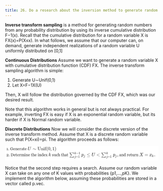 ```yaml
---
title: 26. Do a research about the inversion method to generate random variables.
---
```

**Inverse transform sampling** is a method for generating random numbers from any probability distribution by using its inverse cumulative distribution F−1(x). Recall that the cumulative distribution for a random variable X is FX(x)=P(X≤x). In what follows, we assume that our computer can, on demand, generate independent realizations of a random variable U uniformly distributed on [0,1]


**Continuous Distributions** Assume we want to generate a random variable X with cumulative distribution function (CDF) FX. The inverse transform sampling algorithm is simple:
1. Generate U∼Unif(0,1)
2. Let X=F−1X(U)

Then, X will follow the distribution governed by the CDF FX, which was our desired result.

Note that this algorithm works in general but is not always practical. For example, inverting FX is easy if X is an exponential random variable, but its harder if X is Normal random variable.

**Discrete Distributions** Now we will consider the discrete version of the inverse transform method. Assume that X is a discrete random variable such that P(X=xi)=pi. The algorithm proceeds as follows:

![alt text here](/img/discreterandom.png)


Notice that the second step requires a search. Assume our random variable X can take on any one of K values with probabilities {p1,…,pK}. We implement the algorithm below, assuming these probabilities are stored in a vector called p.vec.

